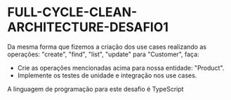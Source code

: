 # FULL-CYCLE-CLEAN-ARCHITECTURE-DESAFIO1

Da mesma forma que fizemos a criação dos use cases realizando as operações: "create", "find", "list", "update" para "Customer", faça:

* Crie as operações mencionadas acima para nossa entidade: "Product".
* Implemente os testes de unidade e integração nos use cases.

A linguagem de programação para este desafio é TypeScript
